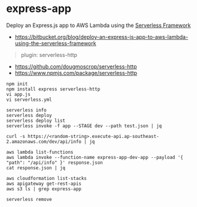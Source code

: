 # express-app

Deploy an Express.js app to AWS Lambda using the [Serverless Framework](../SERVERLESS.md)
- https://bitbucket.org/blog/deploy-an-express-js-app-to-aws-lambda-using-the-serverless-framework

> plugin: serverless-http
- https://github.com/dougmoscrop/serverless-http
- https://www.npmjs.com/package/serverless-http 

```
npm init
npm install express serverless-http
vi app.js
vi serverless.yml

serverless info
serverless deploy
serverless deploy list
serverless invoke -f app --STAGE dev --path test.json | jq

curl -s https://<random-string>.execute-api.ap-southeast-2.amazonaws.com/dev/api/info | jq

aws lambda list-functions
aws lambda invoke --function-name express-app-dev-app --payload '{ "path": "/api/info" }' response.json
cat response.json | jq

aws cloudformation list-stacks
aws apigateway get-rest-apis
aws s3 ls | grep express-app

serverless remove
```
